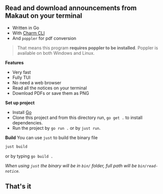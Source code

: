 ## Read and download announcements from Makaut on your terminal

- Written in Go
- With [Charm CLI](https://github.com/charmbracelet)
- And `poppler` for pdf conversion

> That means this program **requires poppler to be installed**.
> Poppler is available on both Windows and Linux.


**Features**
- Very fast
- Fully TUI
- No need a web browser
- Read all the notices on your terminal
- Download PDFs or save them as PNG

**Set up project**
- Install [Go](https://go.dev/doc/install)
- Clone this project and from this directory run, `go get .` to install dependencies.
- Run the project by `go run .` or by `just run`.

**Build**
You can use `just` to build the binary file

```bash
just build
```

or by typing `go build .`

*When using `just` the binary will be in `bin/` folder, full path will be `bin/read-notice`.*

## That's it
